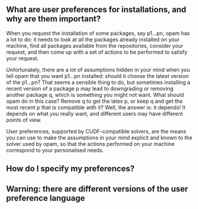 ## What are user preferences for installations, and why are them important?
When you request the installation of some packages, say p1...pn, opam has a lot to do: it needs to look at all the packages already installed on your machine, find all packages available from the repositories, consider your request, and then come up with a set of actions to be performed to satisfy your request.

Unfortunately, there are a lot of assumptions hidden in your mind when you tell opam that you want p1...pn installed: should it choose the latest version of the p1...pn? That seems a sensible thing to do, but sometimes installing a recent version of a package p may lead to downgrading or removing another package q, which is something you might not want. What should opam do in this case? Remove q to get the lates p, or keep q and get the most recent p that is compatible with it?
Well, the answer is: it depends! It depends on what _you_ really want, and different users may have different points of view.

User preferences, supported by CUDF-compatible solvers, are the means you can use to make the assumptions in your mind explicit and known to the solver used by opam, so that the actions performed on your machine correspond to your personalised needs.
 
## How do I specify my preferences?
## Warning: there are different versions of the user preference language